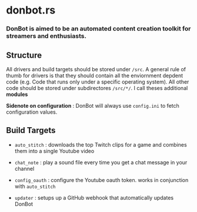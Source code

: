 # donbot.rs
### DonBot is aimed to be an automated content creation toolkit for streamers and enthusiasts.

## Structure
All drivers and build targets should be stored under ```/src```.
A general rule of thumb for drivers is that they should contain all the enviornment depdent code (e.g. Code that runs only under a specific operating system).
All other code should be stored under subdirectores ```/src/*/```. I call theses additional __modules__

__Sidenote on configuration__ : DonBot will always use ```config.ini```  to fetch configuration values. 

## Build Targets
- ```auto_stitch``` : downloads the top Twitch clips for a game and combines them into a single Youtube video

- ```chat_note``` : play a sound file every time you get a chat message in your channel

- ```config_oauth``` : configure the Youtube oauth token. works in conjunction with ```auto_stitch```

- ```updater``` : setups up a GitHub webhook that automatically updates DonBot
